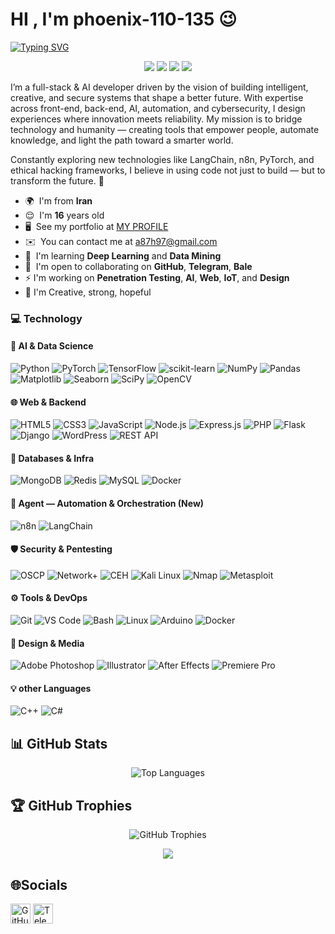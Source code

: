 # HI , I'm  phoenix-110-135 😉
[![Typing SVG](https://readme-typing-svg.demolab.com?font=Fira+Code&weight=600&duration=3000&pause=200&color=FFD700&background=FFFFFF00&width=435&lines=Between+zeros+and+ones;I+ride+the+data;Into+the+unknown;Shadows+of+tomorrow)](https://git.io/typing-svg)

<p align="center">
  <img src="https://api.statusbadges.me/badge/status/1354590570651193424?simple=true&color=gold" />
  <img src="https://api.statusbadges.me/badge/playing/1354590570651193424&color=gold" />
  <img src="https://api.statusbadges.me/badge/vscode/1354590570651193424&color=gold" />
  <img src="https://komarev.com/ghpvc/?username=phoenix-110-135&color=gold" />
</p>

I’m a full-stack & AI developer driven by the vision of building intelligent, creative, and secure systems that shape a better future.
With expertise across front-end, back-end, AI, automation, and cybersecurity, I design experiences where innovation meets reliability.
My mission is to bridge technology and humanity — creating tools that empower people, automate knowledge, and light the path toward a smarter world.

Constantly exploring new technologies like LangChain, n8n, PyTorch, and ethical hacking frameworks, I believe in using code not just to build — but to transform the future. 💫

- 🌍  I'm from **Iran**
- 😌  I'm **16** years old
- 🖥️  See my portfolio at [MY PROFILE](http://phoenix-110-135.github.io)
- ✉️  You can contact me at [a87h97@gmail.com](mailto:a87h97@gmail.com)
- 🧠  I'm learning **Deep Learning** and **Data Mining**
- 🤝  I'm open to collaborating on **GitHub**, **Telegram**, **Bale**
- ⚡ I'm working on **Penetration Testing**, **AI**, **Web**, **IoT**, and **Design**
- 🔷 I'm Creative, strong, hopeful


### 💻 Technology


#### 🧠 AI & Data Science 
![Python](https://img.shields.io/badge/Python-3776AB?style=flat&logo=python&logoColor=white)
![PyTorch](https://img.shields.io/badge/PyTorch-EE4C2C?style=flat&logo=pytorch&logoColor=white)
![TensorFlow](https://img.shields.io/badge/TensorFlow-FF6F20?style=flat&logo=tensorflow&logoColor=white)
![scikit-learn](https://img.shields.io/badge/scikit--learn-F7931E?style=flat&logo=scikit-learn&logoColor=white)
![NumPy](https://img.shields.io/badge/Numpy-013243?style=flat&logo=numpy&logoColor=white)
![Pandas](https://img.shields.io/badge/Pandas-150458?style=flat&logo=pandas&logoColor=white)
![Matplotlib](https://img.shields.io/badge/Matplotlib-003B57?style=flat&logo=matplotlib&logoColor=white)
![Seaborn](https://img.shields.io/badge/Seaborn-4C72B0?style=flat&logo=seaborn&logoColor=white)
![SciPy](https://img.shields.io/badge/SciPy-8CAAE6?style=flat&logo=scipy&logoColor=white)
![OpenCV](https://img.shields.io/badge/OpenCV-5C3EE8?style=flat&logo=opencv&logoColor=white)

#### 🌐 Web & Backend 
![HTML5](https://img.shields.io/badge/HTML5-E34F26?style=flat&logo=html5&logoColor=white)
![CSS3](https://img.shields.io/badge/CSS3-1572B6?style=flat&logo=css3&logoColor=white)
![JavaScript](https://img.shields.io/badge/JavaScript-F7DF1E?style=flat&logo=javascript&logoColor=black)
![Node.js](https://img.shields.io/badge/Node.js-339933?style=flat&logo=node.js&logoColor=white)
![Express.js](https://img.shields.io/badge/Express.js-000000?style=flat&logo=express&logoColor=white)
![PHP](https://img.shields.io/badge/PHP-777BB4?style=flat&logo=php&logoColor=white)
![Flask](https://img.shields.io/badge/Flask-000000?style=flat&logo=flask&logoColor=white)
![Django](https://img.shields.io/badge/Django-092E20?style=flat&logo=django&logoColor=white)
![WordPress](https://img.shields.io/badge/WordPress-21759B?style=flat&logo=wordpress&logoColor=white)
![REST API](https://img.shields.io/badge/REST%20API-25A3E0?style=flat&logo=rest-api&logoColor=white)

#### 🧩 Databases & Infra
![MongoDB](https://img.shields.io/badge/MongoDB-47A248?style=flat&logo=mongodb&logoColor=white)
![Redis](https://img.shields.io/badge/Redis-DC382D?style=flat&logo=redis&logoColor=white)
![MySQL](https://img.shields.io/badge/MySQL-005C84?style=flat&logo=mysql&logoColor=white)
![Docker](https://img.shields.io/badge/Docker-2496ED?style=flat&logo=docker&logoColor=white)

#### 🤖 Agent — Automation & Orchestration (New)
![n8n](https://img.shields.io/badge/n8n-FF6A00?style=flat&logo=n8n&logoColor=white)
![LangChain](https://img.shields.io/badge/LangChain-6C63FF?style=flat&logo=python&logoColor=white)

#### 🛡️ Security & Pentesting 
![OSCP](https://img.shields.io/badge/OSCP-FF4B4B?style=flat&logo=offensive-security&logoColor=white)
![Network+](https://img.shields.io/badge/Network%2B-0078D4?style=flat&logo=cisco&logoColor=white)
![CEH](https://img.shields.io/badge/CEH-FF0000?style=flat&logo=hackaday&logoColor=white)
![Kali Linux](https://img.shields.io/badge/Kali%20Linux-557C94?style=flat&logo=kali-linux&logoColor=white)
![Nmap](https://img.shields.io/badge/Nmap-5DBF3A?style=flat&logo=nmap&logoColor=white)
![Metasploit](https://img.shields.io/badge/Metasploit-4A4A4A?style=flat&logo=metasploit&logoColor=white)


#### ⚙️ Tools & DevOps
![Git](https://img.shields.io/badge/Git-F05032?style=flat&logo=git&logoColor=white)
![VS Code](https://img.shields.io/badge/VS%20Code-007ACC?style=flat&logo=visual-studio-code&logoColor=white)
![Bash](https://img.shields.io/badge/GNU%20Bash-4EAA25?style=flat&logo=gnu-bash&logoColor=white)
![Linux](https://img.shields.io/badge/Linux-FCC624?style=flat&logo=linux&logoColor=black)
![Arduino](https://img.shields.io/badge/Arduino-00979D?style=flat&logo=arduino&logoColor=white)
![Docker](https://img.shields.io/badge/Docker-2496ED?style=flat&logo=docker&logoColor=white)

#### 🎨 Design & Media 
![Adobe Photoshop](https://img.shields.io/badge/Adobe%20Photoshop-31A8FF?style=flat&logo=adobe-photoshop&logoColor=white)
![Illustrator](https://img.shields.io/badge/Adobe%20Illustrator-FF9A00?style=flat&logo=adobe-illustrator&logoColor=white)
![After Effects](https://img.shields.io/badge/Adobe%20After%20Effects-9999FF?style=flat&logo=adobe-after-effects&logoColor=white)
![Premiere Pro](https://img.shields.io/badge/Adobe%20Premiere%20Pro-9999FF?style=flat&logo=adobe-premiere-pro&logoColor=white)

#### 💡 other Languages
![C++](https://img.shields.io/badge/C++-00599C?style=flat&logo=cplusplus&logoColor=white)
![C#](https://img.shields.io/badge/C%23-239120?style=flat&logo=csharp&logoColor=white)

## 📊 GitHub Stats

<p align="center">
  <img src="https://github-readme-stats.vercel.app/api/top-langs/?username=phoenix-110-135&layout=compact&theme=radical" alt="Top Languages" />
</p>

## 🏆 GitHub Trophies

<p align="center">
  <img src="https://github-profile-trophy.vercel.app/?username=phoenix-110-135&theme=darkhub&column=7" alt="GitHub Trophies" />
</p>



<p align="center">
  <img src="https://user-images.githubusercontent.com/74038190/235224431-e8c8c12e-6826-47f1-89fb-2ddad83b3abf.gif">
</p>

## 🌐Socials
<p align="left">
<a href="https://www.github.com/phoenix-110-135" target="_blank" rel="noreferrer"><img src="https://raw.githubusercontent.com/danielcranney/readme-generator/main/public/icons/socials/github-dark.svg" width="32" height="32" alt="GitHub" /></a>
<a href="https://t.me/data-buyer" target="_blank" rel="noreferrer"><img src="https://static.cdnlogo.com/logos/t/84/telegram.svg" width="32" height="32" alt="Telegram" /></a>
</p>
